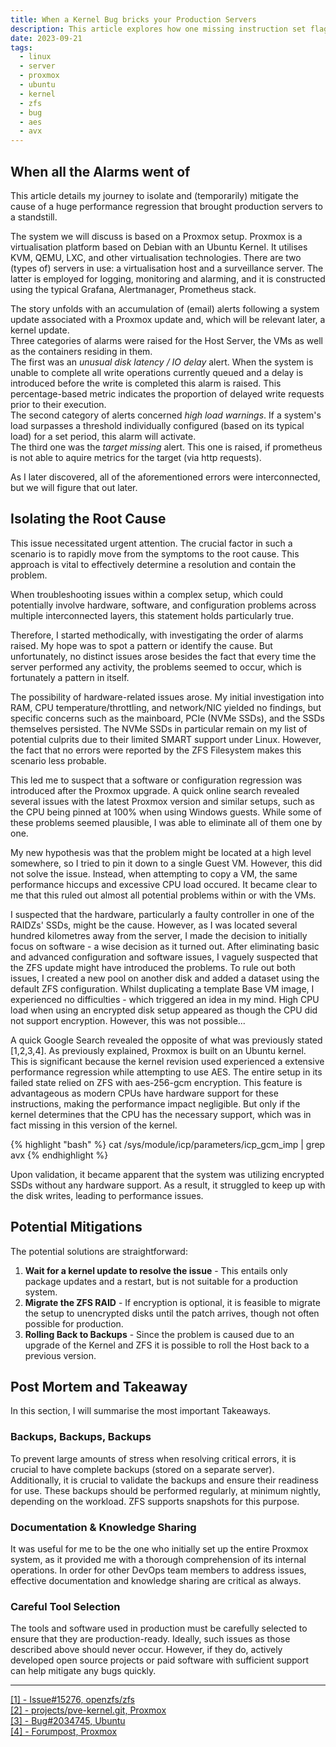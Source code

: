 ```yaml
---
title: When a Kernel Bug bricks your Production Servers
description: This article explores how one missing instruction set flag can bring a whole production server to a grinding halt. 
date: 2023-09-21
tags:
  - linux
  - server
  - proxmox
  - ubuntu
  - kernel
  - zfs
  - bug
  - aes
  - avx
---
```


## When all the Alarms went of

This article details my journey to isolate and (temporarily) mitigate the cause of a huge performance regression that brought production servers to a standstill.  

The system we will discuss is based on a Proxmox setup.
Proxmox is a virtualisation platform based on Debian with an Ubuntu Kernel. 
It utilises KVM, QEMU, LXC, and other virtualisation technologies. 
There are two (types of) servers in use: a virtualisation host and a surveillance server.
The latter is employed for logging, monitoring and alarming, and it is constructed using the typical Grafana, Alertmanager, Prometheus stack.  

The story unfolds with an accumulation of (email) alerts following a system update associated with a Proxmox update and, which will be relevant later, a kernel update.  
Three categories of alarms were raised for the Host Server, the VMs as well as the containers residing in them.  
The first was an *unusual disk latency / IO delay* alert.
When the system is unable to complete all write operations currently queued and a delay is introduced before the write is completed this alarm is raised.
This percentage-based metric indicates the proportion of delayed write requests prior to their execution.  
The second category of alerts concerned *high load warnings*.
If a system's load surpasses a threshold individually configured (based on its typical load) for a set period, this alarm will activate.  
The third one was the *target missing* alert.
This one is raised, if prometheus is not able to aquire metrics for the target (via http requests).

As I later discovered, all of the aforementioned errors were interconnected, but we will figure that out later.

## Isolating the Root Cause

This issue necessitated urgent attention.
The crucial factor in such a scenario is to rapidly move from the symptoms to the root cause.
This approach is vital to effectively determine a resolution and contain the problem.  

When troubleshooting issues within a complex setup, which could potentially involve hardware, software, and configuration problems across multiple interconnected layers, this statement holds particularly true.  

Therefore, I started methodically, with investigating the order of alarms raised.
My hope was to spot a pattern or identify the cause.
But unfortunately, no distinct issues arose besides the fact that every time the server performed any activity, the problems seemed to occur, which is fortunately a pattern in itself.  

The possibility of hardware-related issues arose. 
My initial investigation into RAM, CPU temperature/throttling, and network/NIC yielded no findings, but specific concerns such as the mainboard, PCIe (NVMe SSDs), and the SSDs themselves persisted.
The NVMe SSDs in particular remain on my list of potential culprits due to their limited SMART support under Linux.
However, the fact that no errors were reported by the ZFS Filesystem makes this scenario less probable. 

This led me to suspect that a software or configuration regression was introduced after the Proxmox upgrade.
A quick online search revealed several issues with the latest Proxmox version and similar setups, such as the CPU being pinned at 100% when using Windows guests.
While some of these problems seemed plausible, I was able to eliminate all of them one by one.  

My new hypothesis was that the problem might be located at a high level somewhere, so I tried to pin it down to a single Guest VM.
However, this did not solve the issue.
Instead, when attempting to copy a VM, the same performance hiccups and excessive CPU load occured.
It became clear to me that this ruled out almost all potential problems within or with the VMs.  

I suspected that the hardware, particularly a faulty controller in one of the RAIDZs' SSDs, might be the cause.
However, as I was located several hundred kilometres away from the server, I made the decision to initially focus on software - a wise decision as it turned out.
After eliminating basic and advanced configuration and software issues, I vaguely suspected that the ZFS update might have introduced the problems.
To rule out both issues, I created a new pool on another disk and added a dataset using the default ZFS configuration.
Whilst duplicating a template Base VM image, I experienced no difficulties - which triggered an idea in my mind.
High CPU load when using an encrypted disk setup appeared as though the CPU did not support encryption.
However, this was not possible...

A quick Google Search revealed the opposite of what was previously stated [1,2,3,4].
As previously explained, Proxmox is built on an Ubuntu kernel.
This is significant because the kernel revision used experienced a extensive performance regression while attempting to use AES.
The entire setup in its failed state relied on ZFS with aes-256-gcm encryption.
This feature is advantageous as modern CPUs have hardware support for these instructions, making the performance impact negligible.
But only if the kernel determines that the CPU has the necessary support, which was in fact missing in this version of the kernel.

{% highlight "bash" %}
cat /sys/module/icp/parameters/icp_gcm_imp | grep avx
{% endhighlight %}

Upon validation, it became apparent that the system was utilizing encrypted SSDs without any hardware support.
As a result, it struggled to keep up with the disk writes, leading to performance issues.

## Potential Mitigations

The potential solutions are straightforward:
1. **Wait for a kernel update to resolve the issue** - This entails only package updates and a restart, but is not suitable for a production system. 
2. **Migrate the ZFS RAID** - If encryption is optional, it is feasible to migrate the setup to unencrypted disks until the patch arrives, though not often possible for production.
3. **Rolling Back to Backups** - Since the problem is caused due to an upgrade of the Kernel and ZFS it is possible to roll the Host back to a previous version. 

## Post Mortem and Takeaway
In this section, I will summarise the most important Takeaways.

### Backups, Backups, Backups
To prevent large amounts of stress when resolving critical errors, it is crucial to have complete backups (stored on a separate server). 
Additionally, it is crucial to validate the backups and ensure their readiness for use.
These backups should be performed regularly, at minimum nightly, depending on the workload. 
ZFS supports snapshots for this purpose.

### Documentation & Knowledge Sharing
It was useful for me to be the one who initially set up the entire Proxmox system, as it provided me with a thorough comprehension of its internal operations.
In order for other DevOps team members to address issues, effective documentation and knowledge sharing are critical as always.

### Careful Tool Selection
The tools and software used in production must
be carefully selected to ensure that they are production-ready.
Ideally, such issues as those described above should never occur.
However, if they do, actively developed open source projects or paid software with sufficient support can help mitigate any bugs quickly. 

---
<a href="https://github.com/openzfs/zfs/issues/15276" target="_blank">[1] - Issue#15276, openzfs/zfs</a>  
<a href="https://git.proxmox.com/?p=pve-kernel.git;a=commit;h=9ba0dde971e6153a12f94e9c7a7337355ab3d0ed" target="_blank">[2] - projects/pve-kernel.git, Proxmox</a>  
<a href="https://bugs.launchpad.net/ubuntu/+source/linux/+bug/2034745" target="_blank">[3] - Bug#2034745, Ubuntu</a>  
<a href="https://forum.proxmox.com/threads/slow-zfs-encryption-will-we-get-a-fix-for-avx-avx2-not-being-selected.133681/" target="_blank">[4] - Forumpost, Proxmox</a>  
